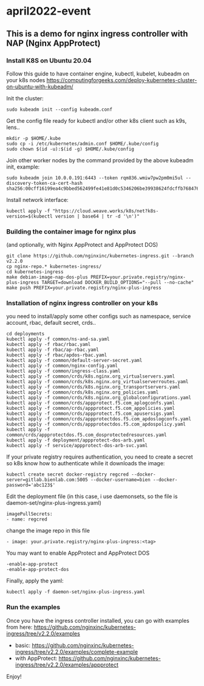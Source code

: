 # april2022-event
## This is a demo for nginx ingress controller with NAP (Nginx AppProtect)

### Install K8S on Ubuntu 20.04
Follow this guide to have container engine, kubectl, kubelet, kubeadm on your k8s nodes
https://computingforgeeks.com/deploy-kubernetes-cluster-on-ubuntu-with-kubeadm/

Init the cluster:
```
sudo kubeadm init --config kubeadm.conf
```
Get the config file ready for kubectl and/or other k8s client such as k9s, lens..
```
mkdir -p $HOME/.kube
sudo cp -i /etc/kubernetes/admin.conf $HOME/.kube/config
sudo chown $(id -u):$(id -g) $HOME/.kube/config
```
Join other worker nodes by the command provided by the above kubeadm init, example:
```
sudo kubeadm join 10.0.0.191:6443 --token rqm836.wmiw7pw2pm0mi5ul --discovery-token-ca-cert-hash sha256:00cff16199ea4c9bbed562499fe41e81d0c5346206be39938624fdcffb768476
```
Install network interface:
```
kubectl apply -f "https://cloud.weave.works/k8s/net?k8s-version=$(kubectl version | base64 | tr -d '\n')"
```
### Building the container image for nginx plus
(and optionally, with Nginx AppProtect and AppProtect DOS)
```
git clone https://github.com/nginxinc/kubernetes-ingress.git --branch v2.2.0
cp nginx-repo.* kubernetes-ingress/
cd kubernetes-ingress
make debian-image-nap-dos-plus PREFIX=your.private.registry/nginx-plus-ingress TARGET=download DOCKER_BUILD_OPTIONS="--pull --no-cache" 
make push PREFIX=your.private.registry/nginx-plus-ingress
```
### Installation of nginx ingress controller on your k8s
you need to install/apply some other configs such as namespace, service account, rbac, default secret, crds..
```
cd deployments
kubectl apply -f common/ns-and-sa.yaml
kubectl apply -f rbac/rbac.yaml
kubectl apply -f rbac/ap-rbac.yaml
kubectl apply -f rbac/apdos-rbac.yaml
kubectl apply -f common/default-server-secret.yaml
kubectl apply -f common/nginx-config.yaml
kubectl apply -f common/ingress-class.yaml
kubectl apply -f common/crds/k8s.nginx.org_virtualservers.yaml
kubectl apply -f common/crds/k8s.nginx.org_virtualserverroutes.yaml
kubectl apply -f common/crds/k8s.nginx.org_transportservers.yaml
kubectl apply -f common/crds/k8s.nginx.org_policies.yaml
kubectl apply -f common/crds/k8s.nginx.org_globalconfigurations.yaml
kubectl apply -f common/crds/appprotect.f5.com_aplogconfs.yaml
kubectl apply -f common/crds/appprotect.f5.com_appolicies.yaml
kubectl apply -f common/crds/appprotect.f5.com_apusersigs.yaml
kubectl apply -f common/crds/appprotectdos.f5.com_apdoslogconfs.yaml
kubectl apply -f common/crds/appprotectdos.f5.com_apdospolicy.yaml
kubectl apply -f common/crds/appprotectdos.f5.com_dosprotectedresources.yaml
kubectl apply -f deployment/appprotect-dos-arb.yaml
kubectl apply -f service/appprotect-dos-arb-svc.yaml
```
If your private registry requires authentication, you need to create a secret so k8s know how to authenticate while it downloads the image:
```
kubectl create secret docker-registry regcred --docker-server=gitlab.bienlab.com:5005 --docker-username=bien --docker-password='abc123$'
```
Edit the deployment file (in this case, i use daemonsets, so the file is daemon-set/nginx-plus-ingress.yaml)
```
imagePullSecrets:
- name: regcred
```
change the image repo in this file
```
- image: your.private.registry/nginx-plus-ingress:<tag>
```
You may want to enable AppProtect and AppProtect DOS
```
-enable-app-protect
-enable-app-protect-dos
```

Finally, apply the yaml:
```
kubectl apply -f daemon-set/nginx-plus-ingress.yaml
```
  
### Run the examples
Once you have the ingress controller installed, you can go with examples from here: https://github.com/nginxinc/kubernetes-ingress/tree/v2.2.0/examples
  - basic: https://github.com/nginxinc/kubernetes-ingress/tree/v2.2.0/examples/complete-example 
  - with AppProtect: https://github.com/nginxinc/kubernetes-ingress/tree/v2.2.0/examples/appprotect
  
 Enjoy!
 
